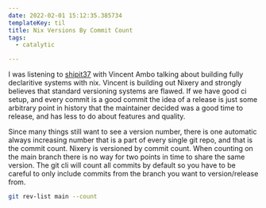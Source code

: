 ```yaml
---
date: 2022-02-01 15:12:35.385734
templateKey: til
title: Nix Versions By Commit Count
tags:
  - catalytic

---
```


I was listening to [shipit37](https://changelog.com/shipit/37) with Vincent
Ambo talking about building fully declaritive systems with nix.  Vincent is
building out Nixery and strongly believes that standard versioning systems are
flawed.  If we have good ci setup, and every commit is a good commit the idea
of a release is just some arbitrary point in history that the maintainer
decided was a good time to release, and has less to do about features and
quality.

Since many things still want to see a version number, there is one automatic
always increasing number that is a part of every single git repo, and that is
the commit count.  Nixery is versioned by commit count.  When counting on the
main branch there is no way for two points in time to share the same version.
The git cli will count all commits by default so you have to be careful to only
include commits from the branch you want to version/release from.

``` bash
git rev-list main --count
```
